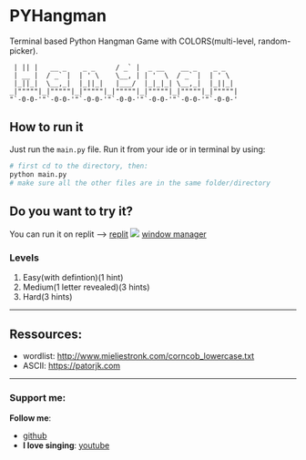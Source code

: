 
# PYHangman
Terminal based Python Hangman Game with COLORS(multi-level, random-picker).

```  _  _                     __ _                          
 | || |   __ _    _ _     / _` |  _ __    __ _    _ _    
 | __ |  / _` |  | ' \    \__, | | '  \  / _` |  | ' \   
 |_||_|  \__,_|  |_||_|   |___/  |_|_|_| \__,_|  |_||_|  
_|"""""|_|"""""|_|"""""|_|"""""|_|"""""|_|"""""|_|"""""| 
"`-0-0-'"`-0-0-'"`-0-0-'"`-0-0-'"`-0-0-'"`-0-0-'"`-0-0-' 
```

## How to run it
Just run the `main.py` file.
Run it from your ide or in terminal by using:
```python
# first cd to the directory, then:
python main.py
# make sure all the other files are in the same folder/directory
```
## Do you want to try it?
You can run it on replit --> [replit](https://replit.com/@Reveal/PYHangman)
![](gif.gif)
[window manager](https://github.com/manilarome/the-glorious-dotfiles)

### Levels
1. Easy(with defintion)(1 hint)
2. Medium(1 letter revealed)(3 hints)
3. Hard(3 hints)
---
## Ressources:
- wordlist: http://www.mieliestronk.com/corncob_lowercase.txt
- ASCII: https://patorjk.com
---
### Support me:
**Follow me**:
- [github](https://github.com/R3veal)
- **I love singing**: [youtube](https://www.youtube.com/watch?v=dQw4w9WgXcQ)
